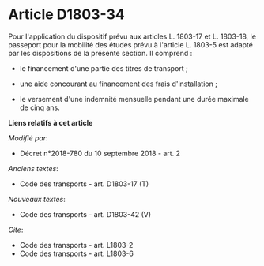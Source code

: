 # Article D1803-34

Pour l'application du dispositif prévu aux articles L. 1803-17 et L. 1803-18, le passeport pour la mobilité des études prévu
à l'article L. 1803-5 est adapté par les dispositions de la présente section. Il comprend :

- le financement d'une partie des titres de transport ;

- une aide concourant au financement des frais d'installation ;

- le versement d'une indemnité mensuelle pendant une durée maximale de cinq ans.

**Liens relatifs à cet article**

_Modifié par_:

  - Décret n°2018-780 du 10 septembre 2018 - art. 2

_Anciens textes_:

  - Code des transports - art. D1803-17 (T)

_Nouveaux textes_:

  - Code des transports - art. D1803-42 (V)

_Cite_:

  - Code des transports - art. L1803-2
  - Code des transports - art. L1803-6
